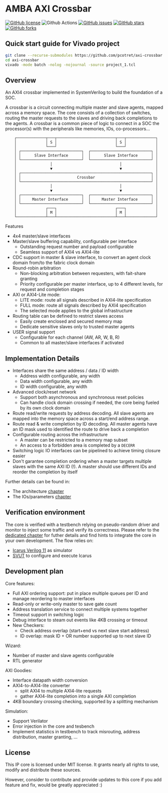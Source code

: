 # AMBA AXI Crossbar

[![GitHub license](https://img.shields.io/github/license/dpretet/axi-crossbar)](https://github.com/dpretet/axi-crossbar/blob/master/LICENSE)
![Github Actions](https://github.com/dpretet/axi-crossbar/actions/workflows/ci.yaml/badge.svg)
[![GitHub issues](https://img.shields.io/github/issues/dpretet/axi-crossbar)](https://github.com/dpretet/axi-crossbar/issues)
[![GitHub stars](https://img.shields.io/github/stars/dpretet/axi-crossbar)](https://github.com/dpretet/axi-crossbar/stargazers)
[![GitHub forks](https://img.shields.io/github/forks/dpretet/axi-crossbar)](https://github.com/dpretet/axi-crossbar/network)

## Quick start guide for Vivado project

```bash
git clone --recurse-submodules https://github.com/pcotret/axi-crossbar
cd axi-crossbar
vivado -mode batch -nolog -nojournal -source project_1.tcl
```


## Overview

An AXI4 crossbar implemented in SystemVerilog to build the foundation of a SOC.

A crossbar is a circuit connecting multiple master and slave agents, mapped
across a memory space. The core consists of a collection of switches, routing
the master requests to the slaves and driving back completions to the agents.
A crossbar is a common piece of logic to connect in a SOC the
processor(s) with the peripherals like memories, IOs, co-processors...


```
    ┌─────────────┬───┬──────────────────────────┬───┬─────────────┐
    │             │ S │                          │ S │             │
    │             └───┘                          └───┘             │
    │ ┌───────────────────────────┐  ┌───────────────────────────┐ │
    │ │      Slave Interface      │  │      Slave Interface      │ │
    │ └───────────────────────────┘  └───────────────────────────┘ │
    │               │                              │               │
    │               ▼                              ▼               │
    │ ┌──────────────────────────────────────────────────────────┐ │
    │ │                         Crossbar                         │ │
    │ └──────────────────────────────────────────────────────────┘ │
    │               │                              │               │
    │               ▼                              ▼               │
    │ ┌───────────────────────────┐  ┌───────────────────────────┐ │
    │ │     Master Interface      │  │     Master Interface      │ │
    │ └───────────────────────────┘  └───────────────────────────┘ │
    │             ┌───┐                          ┌───┐             │
    │             │ M │                          │ M │             │
    └─────────────┴───┴──────────────────────────┴───┴─────────────┘
```


Features

- 4x4 master/slave interfaces
- Master/slave buffering capability, configurable per interface
    - Outstanding request number and payload configurable
    - Seamless support of AXI4 vs AXI4-lite
- CDC support in master & slave interface, to convert an agent clock domain
  from/to the fabric clock domain
- Round-robin arbitration
    - Non-blocking arbitration between requesters, with fait-share granting
    - Priority configurable per master interface, up to 4 different levels,
      for request and completion stages
- AXI or AXI4-Lite mode:
    - LITE mode: route all signals described in AXI4-lite specification
    - FULL mode: route all signals described by AXI4 specification
    - The selected mode applies to the global infrastructure
- Routing table can be defined to restrict slaves access
    - Easily create enclosed and secured memory map
    - Dedicate sensitive slaves only to trusted master agents
- USER signal support
    - Configurable for each channel (AW, AR, W, B, R)
    - Common to all master/slave interfaces if activated


## Implementation Details

- Interfaces share the same address / data / ID width
    - Address width configurable, any width
    - Data width configurable, any width
    - ID width configurable, any width
- Advanced clock/reset network
    - Support both asynchronous and synchronous reset policies
    - Can handle clock domain crossing if needed, the core being fueled by its
      own clock domain
- Route read/write requests by address decoding. All slave agents are mapped
  into the memory space across a start/end address range.
- Route read & write completion by ID decoding. All master agents have an ID
  mask used to identified the route to drive back a completion
- Configurable routing across the infrastructure
    - A master can be restricted to a memory map subset
    - An access to a forbidden area is completed by a `DECERR`
- Switching logic IO interfaces can be pipelined to achieve timing closure easier
- Don't garantee completion ordering when a master targets multiple slaves with the
  same AXI ID (!). A master should use different IDs and reorder the completion by itself

Further details can be found in:
- The architecture [chapter](doc/architecture.md)
- The IOs/parameters [chapter](doc/io_parameter.md)


## Verification environment

The core is verified with a testbench relying on pseudo-random driver and
monitor to inject some traffic and verify its correctness. Please refer to the
[dedicated chapter](./test/svut/README.md) for futher details and find hints
to integrate the core in your own development. The flow relies on:

- [Icarus Verilog 11](https://github.com/steveicarus/iverilog) as simulator
- [SVUT](https://github.com/dpretet/svut) to configure and execute Icarus


## Development plan

Core features:
- Full AXI ordering support: put in place multiple queues
  per ID and manage reordering to master interfaces
- Read-only or write-only master to save gate count
- Address translation service to connect multiple systems together
- Timeout support in switching logic
- Debug interface to steam out events like 4KB crossing or timeout
- New Checkers:
    - Check address overlap (start+end vs next slave start address)
    - ID overlap: mask ID + OR number supported up to next slave ID

Wizard:
- Number of master and slave agents configurable
- RTL generator

AXI Goodies:
- Interface datapath width conversion
- AXI4-to-AXI4-lite converter
    - split AXI4 to multiple AXI4-lite requests
    - gather AXI4-lite completion into a single AXI completion
- 4KB boundary crossing checking, supported by a splitting mechanism

Simulation:
- Support Verilator
- Error injection in the core and tesbench
- Implement statistics in testbench to track misrouting, address distribution,
  master granting, ...

## License

This IP core is licensed under MIT license. It grants nearly all rights to use,
modify and distribute these sources.

However, consider to contribute and provide updates to this core if you add
feature and fix, would be greatly appreciated :)
